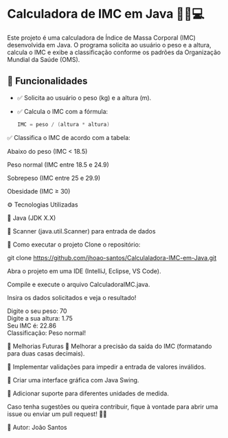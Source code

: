 # Calculadora de IMC em Java 🏋️‍♂️💻

Este projeto é uma calculadora de Índice de Massa Corporal (IMC) desenvolvida em Java. O programa solicita ao usuário o peso e a altura, calcula o IMC e exibe a classificação conforme os padrões da Organização Mundial da Saúde (OMS).

## 📌 Funcionalidades

- ✅ Solicita ao usuário o peso (kg) e a altura (m).
- ✅ Calcula o IMC com a fórmula:

  ```java
  IMC = peso / (altura * altura)

✅ Classifica o IMC de acordo com a tabela:

Abaixo do peso (IMC < 18.5)

Peso normal (IMC entre 18.5 e 24.9)

Sobrepeso (IMC entre 25 e 29.9)

Obesidade (IMC ≥ 30)

⚙️ Tecnologias Utilizadas

🔹 Java (JDK X.X)

🔹 Scanner (java.util.Scanner) para entrada de dados


🚀 Como executar o projeto
Clone o repositório:

git clone https://github.com/jhoao-santos/Calculaladora-IMC-em-Java.git

Abra o projeto em uma IDE (IntelliJ, Eclipse, VS Code).

Compile e execute o arquivo CalculadoraIMC.java.

Insira os dados solicitados e veja o resultado!

Digite o seu peso: 70  
Digite a sua altura: 1.75  
Seu IMC é: 22.86  
Classificação: Peso normal!  

📌 Melhorias Futuras
🔹 Melhorar a precisão da saída do IMC (formatando para duas casas decimais).

🔹 Implementar validações para impedir a entrada de valores inválidos.

🔹 Criar uma interface gráfica com Java Swing.

🔹 Adicionar suporte para diferentes unidades de medida.

Caso tenha sugestões ou queira contribuir, fique à vontade para abrir uma issue ou enviar um pull request! 🚀🎯

🔗 Autor: João Santos
